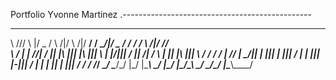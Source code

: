 Portfolio Yvonne Martinez
.-----------------------------------------------


___  _ _     ____  _      _      _____   _      ____  ____  _____  _  _      _____ ____ 
\  \/// \ |\/  _ \/ \  /|/ \  /|/  __/  / \__/|/  _ \/  __\/__ __\/ \/ \  /|/  __//_   \
 \  / | | //| / \|| |\ ||| |\ |||  \    | |\/||| / \||  \/|  / \  | || |\ |||  \   /   /
 / /  | \// | \_/|| | \||| | \|||  /_   | |  ||| |-|||    /  | |  | || | \|||  /_ /   /_
/_/   \__/  \____/\_/  \|\_/  \|\____\  \_/  \|\_/ \|\_/\_\  \_/  \_/\_/  \|\____\\____/
                                                                                        
